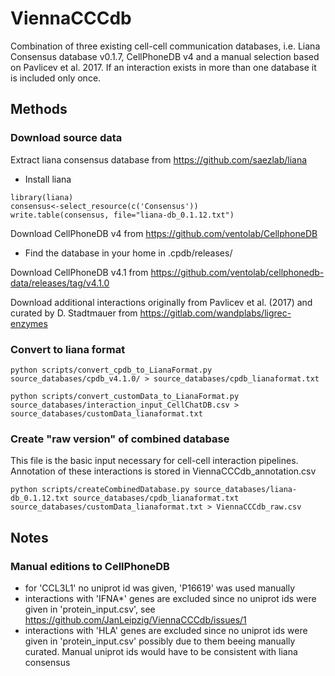 # ViennaCCCdb

Combination of three existing cell-cell communication databases, i.e. Liana Consensus database v0.1.7, CellPhoneDB v4 and a manual selection based on Pavlicev et al. 2017. If an interaction exists in more than one database it is included only once.

## Methods
### Download source data
Extract liana consensus database from https://github.com/saezlab/liana
- Install liana

```
library(liana)
consensus<-select_resource(c('Consensus'))
write.table(consensus, file="liana-db_0.1.12.txt")
```

Download CellPhoneDB v4 from https://github.com/ventolab/CellphoneDB
- Find the database in your home in .cpdb/releases/

Download CellPhoneDB v4.1 from https://github.com/ventolab/cellphonedb-data/releases/tag/v4.1.0

Download additional interactions originally from Pavlicev et
al. (2017) and curated by D. Stadtmauer from
https://gitlab.com/wandplabs/ligrec-enzymes

### Convert to liana format
```
python scripts/convert_cpdb_to_LianaFormat.py source_databases/cpdb_v4.1.0/ > source_databases/cpdb_lianaformat.txt

python scripts/convert_customData_to_LianaFormat.py source_databases/interaction_input_CellChatDB.csv > source_databases/customData_lianaformat.txt
```

### Create "raw version" of combined database
This file is the basic input necessary for cell-cell interaction pipelines. Annotation of these interactions is stored in ViennaCCCdb_annotation.csv
```
python scripts/createCombinedDatabase.py source_databases/liana-db_0.1.12.txt source_databases/cpdb_lianaformat.txt source_databases/customData_lianaformat.txt > ViennaCCCdb_raw.csv
```

## Notes
### Manual editions to CellPhoneDB
- for 'CCL3L1' no uniprot id was given, 'P16619' was used manually
- interactions with 'IFNA*' genes are excluded since no uniprot ids were given in 'protein_input.csv', see https://github.com/JanLeipzig/ViennaCCCdb/issues/1
- interactions with 'HLA' genes are excluded since no uniprot ids were given in 'protein_input.csv' possibly due to them beeing manually curated. Manual uniprot ids would have to be consistent with liana consensus
